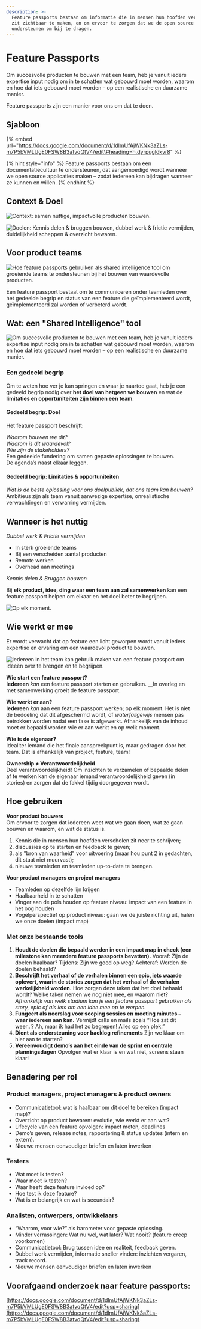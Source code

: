 ```yaml
---
description: >-
  Feature passports bestaan om informatie die in mensen hun hoofden verscholen
  zit zichtbaar te maken, en om ervoor te zorgen dat we de open source community
  ondersteunen om bij te dragen.
---
```


# Feature Passports

Om succesvolle producten te bouwen met een team, heb je vanuit ieders expertise input nodig om in te schatten wat gebouwd moet worden, waarom en hoe dat iets gebouwd moet worden – op een realistische en duurzame manier.

Feature passports zijn een manier voor ons om dat te doen.

## Sjabloon

{% embed url="https://docs.google.com/document/d/1dlmUfAjWKNk3aZLs-m7P5bVMLUgE0FSW8B3atvqQtV4/edit\#heading=h.dyrpugldkvr8" %}

{% hint style="info" %}
Feature passports bestaan om een documentatiecultuur te ondersteunen, dat aangemoedigd wordt wanneer we open source applicaties maken – zodat iedereen kan bijdragen wanneer ze kunnen en willen.
{% endhint %}

## Context & Doel

![Context: samen nuttige, impactvolle producten bouwen.](../../.gitbook/assets/screenshot-2021-06-18-at-10.43.32.png)

![Doelen: Kennis delen &amp; bruggen bouwen, dubbel werk &amp; frictie vermijden, duidelijkheid scheppen &amp; overzicht bewaren.](../../.gitbook/assets/screenshot-2021-06-18-at-10.43.39.png)

## Voor product teams

![Hoe feature passports gebruiken als shared intelligence tool om groeiende teams te ondersteunen bij het bouwen van waardevolle producten.](../../.gitbook/assets/screenshot-2021-06-18-at-10.40.36.png)

Een feature passport bestaat om te communiceren onder teamleden over het gedeelde begrip en status van een feature die geïmplementeerd wordt, geïmplementeerd zal worden of verbeterd wordt.

## Wat: een "Shared Intelligence" tool

![Om succesvolle producten te bouwen met een team, heb je vanuit ieders expertise input nodig om in te schatten wat gebouwd moet worden, waarom en hoe dat iets gebouwd moet worden &#x2013; op een realistische en duurzame manier.](../../.gitbook/assets/screenshot-2021-06-18-at-10.45.54.png)

### Een gedeeld begrip

Om te weten hoe ver je kan springen en waar je naartoe gaat, heb je een gedeeld begrip nodig over **het doel van hetgeen we bouwen** en wat de **limitaties en opportuniteiten zijn binnen een team**.

#### Gedeeld begrip: Doel

Het feature passport beschrijft: 

_Waarom bouwen we dit?  
Waarom is dit waardevol?  
Wie zijn de stakeholders?_  
Een gedeelde fundering om samen gepaste oplossingen te bouwen.  
De agenda’s naast elkaar leggen.

#### Gedeeld begrip: Limitaties & opportuniteiten

_Wat is de beste oplossing voor ons doelpubliek, dat ons team kan bouwen?_  
Ambitieus zijn als team vanuit aanwezige expertise, onrealistische verwachtingen en verwarring vermijden.

## Wanneer is het nuttig

_Dubbel werk & Frictie vermijden_

* In sterk groeiende teams
* Bij een verscheiden aantal producten
* Remote werken
* Overhead aan meetings

_Kennis delen & Bruggen bouwen_

Bij **elk product, idee, ding waar een team aan zal samenwerken** kan een feature passport helpen om elkaar en het doel beter te begrijpen.

![Op elk moment.](../../.gitbook/assets/screenshot-2021-06-18-at-10.58.25.png)

## Wie werkt er mee

Er wordt verwacht dat op feature een licht geworpen wordt vanuit ieders expertise en ervaring om een waardevol product te bouwen.

![Iedereen in het team kan gebruik maken van een feature passport om idee&#xEB;n over te brengen en te begrijpen.](../../.gitbook/assets/screenshot-2021-06-18-at-10.50.41.png)

**Wie start een feature passport?**  
**Iedereen** _kan_ een feature passport starten en gebruiken. __In overleg en met samenwerking groeit de feature passport.

**Wie werkt er aan?  
Iedereen** _kan_ aan een feature passport werken; op elk moment. Het is niet de bedoeling dat dit afgeschermd wordt, of _waterfallgewijs_ mensen pas betrokken worden nadat een fase is afgewerkt. Afhankelijk van de inhoud moet er bepaald worden wie er aan werkt en op welk moment.

**Wie is de eigenaar?**  
Idealiter iemand die het finale aanspreekpunt is, maar gedragen door het team. Dat is afhankelijk van project, feature, team!  
  
**Ownership ≠ Verantwoordelijkheid**  
Deel verantwoordelijkheid! Om inzichten te verzamelen of bepaalde delen af te werken kan de eigenaar iemand verantwoordelijkheid geven \(in stories\) en zorgen dat de fakkel tijdig doorgegeven wordt.

## Hoe gebruiken

**Voor product bouwers**  
Om ervoor te zorgen dat iedereen weet wat we gaan doen, wat ze gaan bouwen en waarom, en wat de status is.

1. Kennis die in mensen hun hoofden verscholen zit neer te schrijven;
2. discussies op te starten en feedback te geven;
3. als "bron van waarheid" voor uitvoering \(maar hou punt 2 in gedachten, dit staat niet muurvast\);
4. nieuwe teamleden en teamleden up-to-date te brengen.

**Voor product managers en project managers**

* Teamleden op dezelfde lijn krijgen
* Haalbaarheid in te schatten
* Vinger aan de pols houden op feature niveau: impact van een feature in het oog houden 
* Vogelperspectief op product niveau: gaan we de juiste richting uit, halen we onze doelen \(impact map\)

### Met onze bestaande tools

1. **Houdt de doelen die bepaald werden in een impact map in check \(een milestone kan meerdere feature passports bevatten\).** Vooraf: Zijn de doelen haalbaar? Tijdens: Zijn we goed op weg? Achteraf: Werden de doelen behaald?
2. **Beschrijft het verhaal of de verhalen binnen een epic, iets waarde oplevert, waarin de stories zorgen dat het verhaal of de verhalen werkelijkheid worden.** Hoe zorgen deze taken dat het doel behaald wordt? Welke taken nemen we nog niet mee, en waarom niet? _Afhankelijk van welk stadium kan je een feature passport gebruiken als story, epic of als iets om een idee mee op te werpen._
3. **Fungeert als neerslag voor scoping sessies en meeting minutes – waar iedereen aan kan.** Vermijdt calls en mails zoals “Hoe zat dit weer…? Ah, maar ik had het zo begrepen! Alles op een plek.”
4. **Dient als ondersteuning voor backlog refinements** Zijn we klaar om hier aan te starten?
5. **Vereenvoudigt demo’s aan het einde van de sprint en centrale planningsdagen** Opvolgen wat er klaar is en wat niet, screens staan klaar!

## Benadering per rol

### Product managers, project managers & product owners

* Communicatietool: wat is haalbaar om dit doel te bereiken \(impact map\)?
* Overzicht op product bewaren: evolutie, wie werkt er aan wat?
* Lifecycle van een feature opvolgen: impact meten, deadlines
* Demo’s geven, release notes, rapportering & status updates \(intern en extern\).
* Nieuwe mensen eenvoudiger briefen en laten inwerken

### Testers

* Wat moet ik testen?
* Waar moet ik testen? 
* Waar heeft deze feature invloed op?
* Hoe test ik deze feature?
* Wat is er belangrijk en wat is secundair?

### Analisten, ontwerpers, ontwikkelaars

* “Waarom, voor wie?” als barometer voor gepaste oplossing.
* Minder verrassingen: Wat nu wel, wat later? Wat nooit? \(feature creep voorkomen\) 
* Communicatietool: Brug tussen idee en realiteit, feedback geven.
* Dubbel werk vermijden, informatie sneller vinden: inzichten vergaren, track record. 
* Nieuwe mensen eenvoudiger briefen en laten inwerken

## Voorafgaand onderzoek naar feature passports: 

[https://docs.google.com/document/d/1dlmUfAjWKNk3aZLs-m7P5bVMLUgE0FSW8B3atvqQtV4/edit?usp=sharing](https://docs.google.com/document/d/1dlmUfAjWKNk3aZLs-m7P5bVMLUgE0FSW8B3atvqQtV4/edit?usp=sharing)

